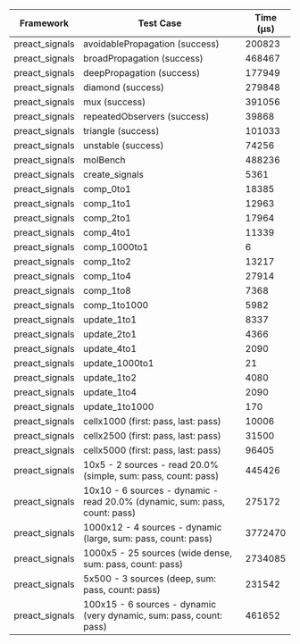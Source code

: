| Framework | Test Case | Time (μs) |
| --- | --- | --- |
| preact_signals | avoidablePropagation (success) | 200823 |
| preact_signals | broadPropagation (success) | 468467 |
| preact_signals | deepPropagation (success) | 177949 |
| preact_signals | diamond (success) | 279848 |
| preact_signals | mux (success) | 391056 |
| preact_signals | repeatedObservers (success) | 39868 |
| preact_signals | triangle (success) | 101033 |
| preact_signals | unstable (success) | 74256 |
| preact_signals | molBench | 488236 |
| preact_signals | create_signals | 5361 |
| preact_signals | comp_0to1 | 18385 |
| preact_signals | comp_1to1 | 12963 |
| preact_signals | comp_2to1 | 17964 |
| preact_signals | comp_4to1 | 11339 |
| preact_signals | comp_1000to1 | 6 |
| preact_signals | comp_1to2 | 13217 |
| preact_signals | comp_1to4 | 27914 |
| preact_signals | comp_1to8 | 7368 |
| preact_signals | comp_1to1000 | 5982 |
| preact_signals | update_1to1 | 8337 |
| preact_signals | update_2to1 | 4366 |
| preact_signals | update_4to1 | 2090 |
| preact_signals | update_1000to1 | 21 |
| preact_signals | update_1to2 | 4080 |
| preact_signals | update_1to4 | 2090 |
| preact_signals | update_1to1000 | 170 |
| preact_signals | cellx1000 (first: pass, last: pass) | 10006 |
| preact_signals | cellx2500 (first: pass, last: pass) | 31500 |
| preact_signals | cellx5000 (first: pass, last: pass) | 96405 |
| preact_signals | 10x5 - 2 sources - read 20.0% (simple, sum: pass, count: pass) | 445426 |
| preact_signals | 10x10 - 6 sources - dynamic - read 20.0% (dynamic, sum: pass, count: pass) | 275172 |
| preact_signals | 1000x12 - 4 sources - dynamic (large, sum: pass, count: pass) | 3772470 |
| preact_signals | 1000x5 - 25 sources (wide dense, sum: pass, count: pass) | 2734085 |
| preact_signals | 5x500 - 3 sources (deep, sum: pass, count: pass) | 231542 |
| preact_signals | 100x15 - 6 sources - dynamic (very dynamic, sum: pass, count: pass) | 461652 |
